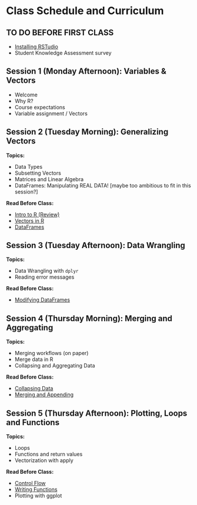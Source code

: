 # Class Schedule and Curriculum

## TO DO BEFORE FIRST CLASS

- [Installing RSTudio](https://www.youtube.com/watch?v=ulIv0NiVTs4)
- Student Knowledge Assessment survey
  
## Session 1 (Monday Afternoon): Variables & Vectors

- Welcome
- Why R?
- Course expectations
- Variable assignment / Vectors

## Session 2 (Tuesday Morning): Generalizing Vectors

**Topics:**

- Data Types
- Subsetting Vectors
- Matrices and Linear Algebra
- DataFrames: Manipulating REAL DATA! [maybe too ambitious to fit in this session?]

**Read Before Class:**

- [Intro to R (Review)](introduction.ipynb)
- [Vectors in R](vectors.ipynb)
- [DataFrames](dataset-basics.ipynb)


## Session 3 (Tuesday Afternoon): Data Wrangling

**Topics:**

- Data Wrangling with `dplyr`
- Reading error messages

**Read Before Class:**

- [Modifying DataFrames](modifying-data.ipynb)

## Session 4 (Thursday Morning): Merging and Aggregating

**Topics:**

- Merging workflows (on paper)
- Merge data in R
- Collapsing and Aggregating Data

**Read Before Class:**

- [Collapsing Data](collapsing-data.ipynb)
- [Merging and Appending](merging-appending.ipynb)

## Session 5 (Thursday Afternoon): Plotting, Loops and Functions

**Topics:**

- Loops
- Functions and return values
- Vectorization with apply

**Read Before Class:**

- [Control Flow](controlflow.ipynb)
- [Writing Functions](writing-functions.ipynb)
- Plotting with ggplot

